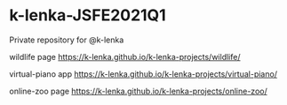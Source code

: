 # k-lenka-JSFE2021Q1
Private repository for @k-lenka

wildlife page
https://k-lenka.github.io/k-lenka-projects/wildlife/

virtual-piano app
https://k-lenka.github.io/k-lenka-projects/virtual-piano/

online-zoo page
https://k-lenka.github.io/k-lenka-projects/online-zoo/

